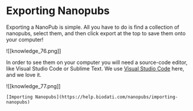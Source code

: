 # Exporting Nanopubs

Exporting a NanoPub is simple. All you have to do is find a collection of nanopubs, select them, and then click export at the top to save them onto your computer!

![[knowledge_76.png]]

   In order to see them on your computer you will need a source-code editor, like Visual Studio Code or Sublime Text.
We use  [Visual Studio Code](https://code.visualstudio.com/)  here, and we love it.

![[knowledge_77.png]]

    [Importing Nanopubs](https://help.biodati.com/nanopubs/importing-nanopubs)
